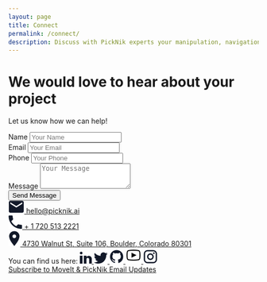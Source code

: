 ```yaml
---
layout: page
title: Connect
permalink: /connect/
description: Discuss with PickNik experts your manipulation, navigation, and perception challenges.
---
```


<div class="container-flow">
    <div class="contact-top">
        <div class="container" style="position: relative;">
            <div class="row">
                <div class="col-12 col-xl-6">
                    <div class="contact-content">
                        <h1>We would love to hear about your project</h1>
                        <p>Let us know how we can help!</p>
                    </div>
                </div>
            </div>
            <div class="contact-form">
                <form action="https://formcarry.com/s/I_R-0DVKskS" method="POST" accept-charset="UTF-8">
                    <div class="form-group">
                        <label for="nameInput">Name</label>
                        <input type="text" name="name" class="form-control" id="nameInput" placeholder="Your Name">
                    </div>
                    <div class="form-group">
                        <label for="emailInput">Email</label>
                        <input type="email" name="email" class="form-control" id="emailInput" placeholder="Your Email">
                    </div>
                    <div class="form-group">
                        <label for="phoneInput">Phone</label>
                        <input type="tel" name="phone" class="form-control" id="phoneInput" placeholder="Your Phone">
                    </div>
                    <div class="form-group">
                        <label for="textArea">Message</label>
                        <textarea class="form-control" name="textarea" data-autoresize id="textArea" rows="3" placeholder="Your Message"></textarea>
                    </div>
                    <input type="hidden" name="_gotcha"/><!-- use this to prevent spam -->
                    <div class="form-group">
                        <button type="submit" class="btn">Send Message</button>
                    </div>
                </form>
            </div>
        </div>
    </div>
    <div class="contact-bottom">
        <div class="container">
            <div class="row">
                <div class="col-12 col-xl-6">
                    <div class="contact-info">
                        <div class="contact-info-single">
                            <a class="contact-info-text" href="mailto:hello@picknik.ai">
                                <img src="../assets/images/redesign/mail.svg">
                                hello@picknik.ai
                            </a>
                        </div>
                        <div class="contact-info-single">
                            <a class="contact-info-text" href="tel:+17205132221">               <img src="../assets/images/redesign/phone.svg">
                                + 1 720 513 2221
                            </a>
                        </div>
                        <div class="contact-info-single">
                            <a class="contact-info-text" target="_blank" href="https://maps.google.com/?q=4730 Walnut st, Suite 106, Boulder, Colorado 80301">
                                <img src="../assets/images/redesign/address.svg">
                                4730 Walnut St, Suite 106, Boulder, Colorado 80301
                            </a>
                        </div>
                    </div>
                    <div class="contact-info-social">
                        <span>You can find us here:</span>
                        <a class="contact-info-text" target="_blank" href="https://www.linkedin.com/company/picknik">
                            <img src="../assets/images/redesign/linkedin.svg">
                        </a>
                        <a class="contact-info-text" target="_blank" href="https://twitter.com/PickNikRobotics" data-proofer-ignore>
                            <img src="../assets/images/redesign/twitter.svg">
                        </a>
                        <a class="contact-info-text" target="_blank" href="https://github.com/PickNikRobotics/">
                            <img src="../assets/images/redesign/github.svg">
                        </a>
                        <a class="contact-info-text" target="_blank" href="https://www.youtube.com/channel/UCF7Yy57ZE2WNYeeXKEu8JQA">
                          <img src="/assets/images/redesign/youtube.svg" alt="Youtube logo">
                        </a>
                        <a class="contact-info-text" target="_blank" href="https://www.instagram.com/picknik_robotics/">
                            <img src="../assets/images/redesign/ig.svg">
                        </a>
                    </div>
                </div>
            </div>
        </div>
        <div class="container subscribe-to-newsletter-btn">
            <div class="row">
                <div class="col-12 col-xl-6">
                    <div class="collapses__btn">
                        <a href="https://picknik.us20.list-manage.com/subscribe?u=ec7904f1f579094c8e83e79e8&id=196b3fc03e" target="_blank" class="btn">
                            Subscribe to MoveIt & PickNik Email Updates
                        </a>
                    </div>
                </div>
            </div>
        </div>
    </div>
</div>
